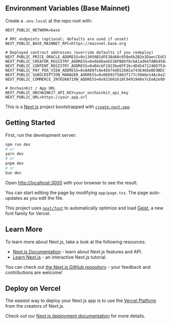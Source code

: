 ## Environment Variables (Base Mainnet)

Create a `.env.local` at the repo root with:

```
NEXT_PUBLIC_NETWORK=base

# RPC endpoints (optional; defaults are used if unset)
NEXT_PUBLIC_BASE_MAINNET_RPC=https://mainnet.base.org

# Deployed contract addresses (override defaults if you redeploy)
NEXT_PUBLIC_PRICE_ORACLE_ADDRESS=0x13056B1dFE38dA0c058e6b2B2e3DaecCEdCEFFfF
NEXT_PUBLIC_CREATOR_REGISTRY_ADDRESS=0x6b88ae6538FB8bf8cbA1ad64fABb458aa0CE4263
NEXT_PUBLIC_CONTENT_REGISTRY_ADDRESS=0xB4cbF1923be6FF1bc4D45471246D753d34aB41d7
NEXT_PUBLIC_PAY_PER_VIEW_ADDRESS=0x8A89fcAe4E674d6528A5a743E468eBE9BDCf3101
NEXT_PUBLIC_SUBSCRIPTION_MANAGER_ADDRESS=0x06D92f5A03f177c50A6e14Ac6a231cb371e67Da4
NEXT_PUBLIC_COMMERCE_INTEGRATION_ADDRESS=0x931601610C9491948e7cEeA2e9Df480162e45409

# OnchainKit / App URL
NEXT_PUBLIC_ONCHAINKIT_API_KEY=your_onchainkit_api_key
NEXT_PUBLIC_URL=https://your.app.url
```

This is a [Next.js](https://nextjs.org) project bootstrapped with [`create-next-app`](https://nextjs.org/docs/app/api-reference/cli/create-next-app).

## Getting Started

First, run the development server:

```bash
npm run dev
# or
yarn dev
# or
pnpm dev
# or
bun dev
```

Open [http://localhost:3000](http://localhost:3000) with your browser to see the result.

You can start editing the page by modifying `app/page.tsx`. The page auto-updates as you edit the file.

This project uses [`next/font`](https://nextjs.org/docs/app/building-your-application/optimizing/fonts) to automatically optimize and load [Geist](https://vercel.com/font), a new font family for Vercel.

## Learn More

To learn more about Next.js, take a look at the following resources:

- [Next.js Documentation](https://nextjs.org/docs) - learn about Next.js features and API.
- [Learn Next.js](https://nextjs.org/learn) - an interactive Next.js tutorial.

You can check out [the Next.js GitHub repository](https://github.com/vercel/next.js) - your feedback and contributions are welcome!

## Deploy on Vercel

The easiest way to deploy your Next.js app is to use the [Vercel Platform](https://vercel.com/new?utm_medium=default-template&filter=next.js&utm_source=create-next-app&utm_campaign=create-next-app-readme) from the creators of Next.js.

Check out our [Next.js deployment documentation](https://nextjs.org/docs/app/building-your-application/deploying) for more details.
